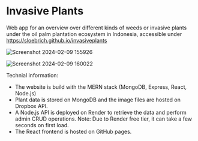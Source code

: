 # Invasive Plants
Web app for an overview over different kinds of weeds or invasive plants under the oil palm plantation ecosystem in Indonesia, 
accessible under https://sloebrich.github.io/invasiveplants 

![Screenshot 2024-02-09 155926](https://github.com/sloebrich/invasiveplants/assets/59025617/ac84af01-08d7-4de6-8620-72f7bdaa698d)

![Screenshot 2024-02-09 160022](https://github.com/sloebrich/invasiveplants/assets/59025617/417833f9-c705-477e-a775-7d44e4497a5e)

Technial information:
 - The website is build with the MERN stack (MongoDB, Express, React, Node.js)
 - Plant data is stored on MongoDB and the image files are hosted on Dropbox API.
 - A Node.js API is deployed on Render to retrieve the data and perform admin CRUD operations.
   Note: Due to Render free tier, it can take a few seconds on first load.
 - The React frontend is hosted on GitHub pages. 
